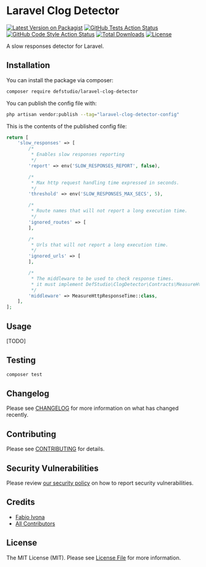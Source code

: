 # Laravel Clog Detector

[![Latest Version on Packagist](https://img.shields.io/packagist/v/defstudio/laravel-clog-detector.svg?style=flat-square)](https://packagist.org/packages/defstudio/laravel-clog-detector)
[![GitHub Tests Action Status](https://img.shields.io/github/actions/workflow/status/def-studio/laravel-clog-detector/run-tests.yml?branch=main&label=tests)](https://github.com/def-studio/laravel-clog-detector/actions?query=workflow%3A"Run+Tests"+branch%3Amain)
[![GitHub Code Style Action Status](https://img.shields.io/github/actions/workflow/status/def-studio/laravel-clog-detector/static.yml?branch=main&label=code%20style)](https://github.com/def-studio/laravel-clog-detector/actions?query=workflow%3A"Static+Analysis"+branch%3Amain)
[![Total Downloads](https://img.shields.io/packagist/dt/defstudio/laravel-clog-detector.svg?style=flat-square)](https://packagist.org/packages/defstudio/laravel-clog-detector)
[![License](https://img.shields.io/packagist/l/defstudio/laravel-clog-detector)](https://packagist.org/packages/defstudio/laravel-clog-detector)


A slow responses detector for Laravel.

## Installation

You can install the package via composer:

```bash
composer require defstudio/laravel-clog-detector
```

You can publish the config file with:
```bash
php artisan vendor:publish --tag="laravel-clog-detector-config"
```

This is the contents of the published config file:

```php
return [
    'slow_responses' => [
        /*
         * Enables slow responses reporting
         */
        'report' => env('SLOW_RESPONSES_REPORT', false),

        /*
         * Max http request handling time expressed in seconds.
         */
        'threshold' => env('SLOW_RESPONSES_MAX_SECS', 5),

        /*
         * Route names that will not report a long execution time.
         */
        'ignored_routes' => [
        ],

        /*
         * Urls that will not report a long execution time.
         */
        'ignored_urls' => [
        ],

        /*
         * The middleware to be used to check response times.
         * it must implement DefStudio\ClogDetector\Contracts\MeasureHttpResponseTime
         */
        'middleware' => MeasureHttpResponseTime::class,
    ],
];

```

## Usage

[TODO]

## Testing

```bash
composer test
```

## Changelog

Please see [CHANGELOG](CHANGELOG.md) for more information on what has changed recently.

## Contributing

Please see [CONTRIBUTING](./CONTRIBUTING.md) for details.

## Security Vulnerabilities

Please review [our security policy](../../security/policy) on how to report security vulnerabilities.

## Credits

- [Fabio Ivona](https://github.com/def-studio)
- [All Contributors](../../contributors)

## License

The MIT License (MIT). Please see [License File](LICENSE.md) for more information.
